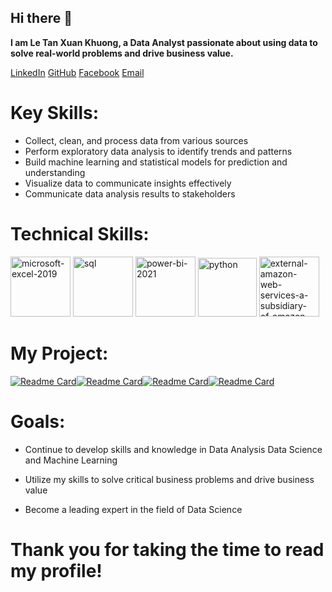 ## Hi there 👋
**I am Le Tan Xuan Khuong, a Data Analyst passionate about using data to solve real-world problems and drive business value.**

[LinkedIn](https://www.linkedin.com/in/letanxuankhuong/)
[GitHub](https://github.com/lekhuong0196)
[Facebook](https://www.facebook.com/lekhuong11/)
[Email](mailto:lekhuong0196@gmail.com)
# **Key Skills:**
- Collect, clean, and process data from various sources
- Perform exploratory data analysis to identify trends and patterns
- Build machine learning and statistical models for prediction and understanding
- Visualize data to communicate insights effectively
- Communicate data analysis results to stakeholders
# **Technical Skills:**

<img width="96" height="96" src="https://img.icons8.com/fluency/96/microsoft-excel-2019.png" alt="microsoft-excel-2019"/> <img width="96" height="96" src="https://img.icons8.com/nolan/96/sql.png" alt="sql"/> <img width="96" height="96" src="https://img.icons8.com/color/96/power-bi-2021.png" alt="power-bi-2021"/>
<img width="94" height="94" src="https://img.icons8.com/3d-fluency/94/python.png" alt="python"/>
<img width="96" height="96" src="https://img.icons8.com/external-tal-revivo-color-tal-revivo/96/external-amazon-web-services-a-subsidiary-of-amazon-that-provides-on-demand-cloud-computing-logo-color-tal-revivo.png" alt="external-amazon-web-services-a-subsidiary-of-amazon-that-provides-on-demand-cloud-computing-logo-color-tal-revivo"/> 
# **My Project:**
[![Readme Card](https://github-readme-stats.vercel.app/api/pin/?username=lekhuong0196&theme=radical&repo=Python_RFM_Analysis-Customer-segmentation)](https://github.com/lekhuong0196/Python_RFM_Analysis-Customer-segmentation)[![Readme Card](https://github-readme-stats.vercel.app/api/pin/?username=lekhuong0196&theme=radical&repo=Cohort-Analysis-How-to-Analyze-User-Retention)](https://github.com/lekhuong0196/Cohort-Analysis-How-to-Analyze-User-Retention)[![Readme Card](https://github-readme-stats.vercel.app/api/pin/?username=lekhuong0196&theme=radical&repo=ML-Predict-Churned-Users)](https://github.com/lekhuong0196/ML-Predict-Churned-Users)[![Readme Card](https://github-readme-stats.vercel.app/api/pin/?username=lekhuong0196&theme=radical&repo=Sales-analysis-and-Expansion-strategy-of-Global-Superstore)](https://github.com/lekhuong0196/Sales-analysis-and-Expansion-strategy-of-Global-Superstore)
# Goals:
- Continue to develop skills and knowledge in Data Analysis Data Science and Machine Learning

- Utilize my skills to solve critical business problems and drive business value

- Become a leading expert in the field of Data Science

# Thank you for taking the time to read my profile!

